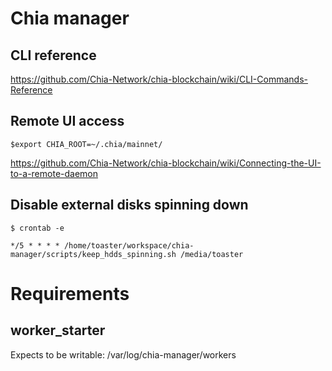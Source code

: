 # Chia manager

## CLI reference
https://github.com/Chia-Network/chia-blockchain/wiki/CLI-Commands-Reference

## Remote UI access
`$export CHIA_ROOT=~/.chia/mainnet/`

https://github.com/Chia-Network/chia-blockchain/wiki/Connecting-the-UI-to-a-remote-daemon

## Disable external disks spinning down  
`$ crontab -e`

`*/5 * * * * /home/toaster/workspace/chia-manager/scripts/keep_hdds_spinning.sh /media/toaster`


# Requirements
## worker_starter
Expects to be writable: /var/log/chia-manager/workers